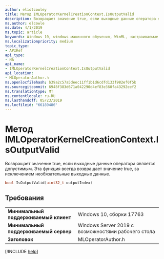 ```yaml
---
author: eliotcowley
title: Метод IMLOperatorKernelCreationContext.IsOutputValid
description: Возвращает значение true, если выходные данные оператора является допустимым.
ms.author: elcowle
ms.date: 4/1/2019
ms.topic: article
keywords: Windows 10, windows машинного обучения, WinML, настраиваемые операторы, IsOutputValid
ms.localizationpriority: medium
topic_type:
- APIRef
api_type:
- NA
api_name:
- IMLOperatorKernelCreationContext.IsOutputValid
api_location:
- MLOperatorAuthor.h
ms.openlocfilehash: b39a2c57a5deec11ff1b1d6cdfd133f982ef0f5b
ms.sourcegitcommit: 6948f383d671a042290d4ef83e360fa43292eef2
ms.translationtype: MT
ms.contentlocale: ru-RU
ms.lasthandoff: 05/23/2019
ms.locfileid: "66180486"
---
```

# <a name="imloperatorkernelcreationcontextisoutputvalid-method"></a>Метод IMLOperatorKernelCreationContext.IsOutputValid

Возвращает значение true, если выходные данные оператора является допустимым. Эта функция всегда возвращает значение true, за исключением необязательные выходные данные.

```cpp
bool IsOutputValid(uint32_t outputIndex)
```

## <a name="requirements"></a>Требования

| | |
|-|-|
| **Минимальный поддерживаемый клиент** | Windows 10, сборки 17763 |
| **Минимальный поддерживаемый сервер** | Windows Server 2019 с возможностями рабочего стола |
| **Заголовок** | MLOperatorAuthor.h |

[!INCLUDE [help](../../includes/get-help.md)]
